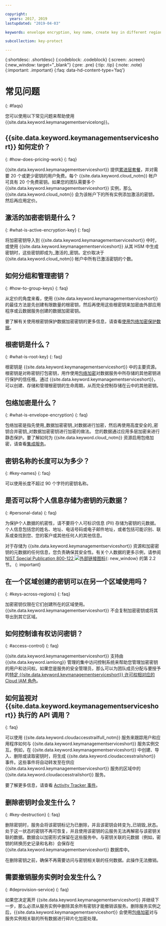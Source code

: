 ```yaml
---

copyright:
  years: 2017, 2019
lastupdated: "2019-04-03"

keywords: envelope encryption, key name, create key in different region, delete service instance

subcollection: key-protect

---
```


{:shortdesc: .shortdesc}
{:codeblock: .codeblock}
{:screen: .screen}
{:new_window: target="_blank"}
{:pre: .pre}
{:tip: .tip}
{:note: .note}
{:important: .important}
{:faq: data-hd-content-type='faq'}

# 常见问题
{: #faqs}

您可以使用以下常见问题来帮助使用 {{site.data.keyword.keymanagementservicelong}}。

## {{site.data.keyword.keymanagementserviceshort}} 如何定价？
{: #how-does-pricing-work}
{: faq}

{{site.data.keyword.keymanagementserviceshort}} 提供[累进层套餐](https://{DomainName}/catalog/services/key-protect)，并对需要 20 个或更少密钥的用户免费。每个 {{site.data.keyword.cloud_notm}} 帐户可具有 20 个免费密钥。如果您的团队需要多个 {{site.data.keyword.keymanagementserviceshort}} 实例，那么 {{site.data.keyword.cloud_notm}} 会为该帐户下的所有实例添加激活的密钥，然后再应用定价。 

## 激活的加密密钥是什么？
{: #what-is-active-encryption-key}
{: faq}

将加密密钥导入到 {{site.data.keyword.keymanagementserviceshort}} 中时，或使用 {{site.data.keyword.keymanagementserviceshort}} 从其 HSM 中生成密钥时，这些密钥即成为_激活的_密钥。定价取决于 {{site.data.keyword.cloud_notm}} 帐户中所有已激活密钥的个数。 

## 如何分组和管理密钥？
{: #how-to-group-keys}
{: faq}

从定价的角度来看，使用 {{site.data.keyword.keymanagementserviceshort}} 的最佳方法是先创建有限数量的根密钥，然后再使用这些根密钥来加密由外部应用程序或云数据服务创建的数据加密密钥。 

要了解有关使用根密钥保护数据加密密钥的更多信息，请查看[使用包络加密保护数据](/docs/services/key-protect?topic=key-protect-envelope-encryption)。

## 根密钥是什么？
{: #what-is-root-key}
{: faq}

根密钥是 {{site.data.keyword.keymanagementserviceshort}} 中的主要资源。根密钥是对称密钥打包密钥，用作使用[包络加密](/docs/services/key-protect?topic=key-protect-envelope-encryption)对数据服务中所存储的其他密钥进行保护的信任根。通过 {{site.data.keyword.keymanagementserviceshort}}，可以创建、存储和管理根密钥的生命周期，从而完全控制存储在云中的其他密钥。 

## 包络加密是什么？
{: #what-is-envelope-encryption}
{: faq}

包络加密是指先使用_数据加密密钥_对数据进行加密，然后再使用高度安全的_密钥合并密钥_对数据加密密钥进行加密的做法。
您的数据通过应用多层加密来进行静态保护。要了解如何为 {{site.data.keyword.cloud_notm}} 资源启用包络加密，请查看[集成服务](/docs/services/key-protect?topic=key-protect-integrate-services)。

## 密钥名称的长度可以为多少？
{: #key-names}
{: faq}

可以使用长度不超过 90 个字符的密钥名称。

## 是否可以将个人信息存储为密钥的元数据？
{: #personal-data}
{: faq}

为保护个人数据的机密性，请不要将个人可标识信息 (PII) 存储为密钥的元数据。个人信息包括您的姓名、地址、电话号码或电子邮件地址，或者包括可能识别、联系或查找到您、您的客户或其他任何人的其他信息。


对于存储为 {{site.data.keyword.keymanagementserviceshort}} 资源和加密密钥的元数据的任何信息，您负责确保其安全性。有关个人数据的更多示例，请参阅 [NIST Special Publication 800-122 ![外部链接图标](../../icons/launch-glyph.svg "外部链接图标")](https://www.nist.gov/publications/guide-protecting-confidentiality-personally-identifiable-information-pii){: new_window} 的第 2.2 节。
{: important}

## 在一个区域创建的密钥可以在另一个区域使用吗？
{: #keys-across-regions}
{: faq}

加密密钥仅限在它们创建所在的区域使用。{{site.data.keyword.keymanagementserviceshort}} 不会复制加密密钥或将其导出到其它区域。

## 如何控制谁有权访问密钥？
{: #access-control}
{: faq}

{{site.data.keyword.keymanagementserviceshort}} 支持由 {{site.data.keyword.iamlong}} 管理的集中访问控制系统来帮助您管理加密密钥的用户和访问权。如果您是服务的安全管理员，那么可以为团队成员分配与要授予的[特定 {{site.data.keyword.keymanagementserviceshort}} 许可权相对应的 Cloud IAM 角色](/docs/services/key-protect?topic=key-protect-manage-access#roles)。

## 如何监视对 {{site.data.keyword.keymanagementserviceshort}} 执行的 API 调用？
{: faq}

可以使用 {{site.data.keyword.cloudaccesstrailfull_notm}} 服务来跟踪用户和应用程序如何与 {{site.data.keyword.keymanagementserviceshort}} 服务实例交互。例如，在 {{site.data.keyword.keymanagementserviceshort}} 中创建、导入、删除或读取密钥时，将生成 {{site.data.keyword.cloudaccesstrailshort}} 事件。这些事件将自动转发至在供应 {{site.data.keyword.keymanagementserviceshort}} 服务的区域中的 {{site.data.keyword.cloudaccesstrailshort}} 服务。

要了解更多信息，请查看 [Activity Tracker 事件](/docs/services/key-protect?topic=key-protect-activity-tracker-events)。

## 删除密钥时会发生什么？
{: #key-destruction}
{: faq}

删除密钥时，服务会将该密钥标记为已删除，并且该密钥会转变为_已销毁_状态。处于这一状态的密钥不再可恢复，并且使用该密钥的云服务无法再解密与该密钥关联的数据。数据会以加密形式保留在这些服务中。与密钥关联的元数据（例如，密钥的转换历史记录和名称）会保存在 {{site.data.keyword.keymanagementserviceshort}} 数据库中。 

在删除密钥之前，确保不再需要访问与密钥相关联的任何数据。此操作无法撤销。

## 需要撤销服务实例时会发生什么？
{: #deprovision-service}
{: faq}

如果您决定离开 {{site.data.keyword.keymanagementserviceshort}} 并继续下一步，那么必须从服务实例中删除其余所有密钥才能撤销该服务。删除服务实例之后，{{site.data.keyword.keymanagementserviceshort}} 会使用[包络加密](/docs/services/key-protect?topic=key-protect-envelope-encryption)对与服务实例相关联的所有数据进行碎片化加密处理。 
